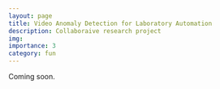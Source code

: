 ```yaml
---
layout: page
title: Video Anomaly Detection for Laboratory Automation
description: Collaboraive research project
img:
importance: 3
category: fun
---
```


Coming soon.
